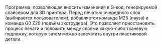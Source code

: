 Программа, позволяющая вносить изменения в G-код, генерируемой слайсером для 3D принтера.
Перед печатью очередного слоя (выбирается пользователем), добавляется команда M25 (пауза) и команда G0 Z20 (подъём экструдера).
Это позволяет приостановить процесс печати и положить между слоями какую-либо тканевую подложку, которую затем можно запечатать внутри пластиковой детали.
